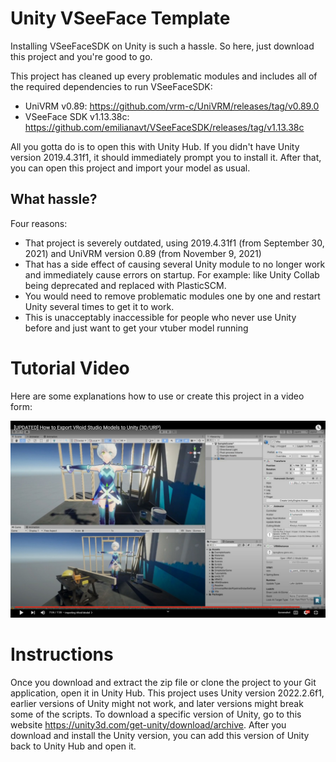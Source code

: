 # Unity VSeeFace Template
Installing VSeeFaceSDK on Unity is such a hassle. So here, just download this project and you're good to go. 

This project has cleaned up every problematic modules and includes all of the required dependencies to run VSeeFaceSDK:
- UniVRM v0.89: https://github.com/vrm-c/UniVRM/releases/tag/v0.89.0
- VSeeFace SDK v1.13.38c: https://github.com/emilianavt/VSeeFaceSDK/releases/tag/v1.13.38c

All you gotta do is to open this with Unity Hub. If you didn't have Unity version 2019.4.31f1, it should immediately prompt you to install it. After that, you can open this project and import your model as usual.

## What hassle? 
Four reasons:
- That project is severely outdated, using 2019.4.31f1 (from September 30, 2021) and UniVRM version 0.89 (from November 9, 2021)
- That has a side effect of causing several Unity module to no longer work and immediately cause errors on startup. For example: like Unity Collab being deprecated and replaced with PlasticSCM.
- You would need to remove problematic modules one by one and restart Unity several times to get it to work.
- This is unacceptably inaccessible for people who never use Unity before and just want to get your vtuber model running





# Tutorial Video
Here are some explanations how to use or create this project in a video form:

[![How to Export VRoid Studio Model to Unity](https://github.com/FFaUniHan/Unity_VRoid_Template_Projects/blob/main/Video.jpg)](https://www.youtube.com/watch?v=aaks0yg9ZyU "How to Export VRoid Studio Model to Unity)")



# Instructions
Once you download and extract the zip file or clone the project to your Git application, open it in Unity Hub. This project uses Unity version 2022.2.6f1, earlier versions of Unity might not work, and later versions might break some of the scripts. To download a specific version of Unity, go to this website https://unity3d.com/get-unity/download/archive. After you download and install the Unity version, you can add this version of Unity back to Unity Hub and open it.
